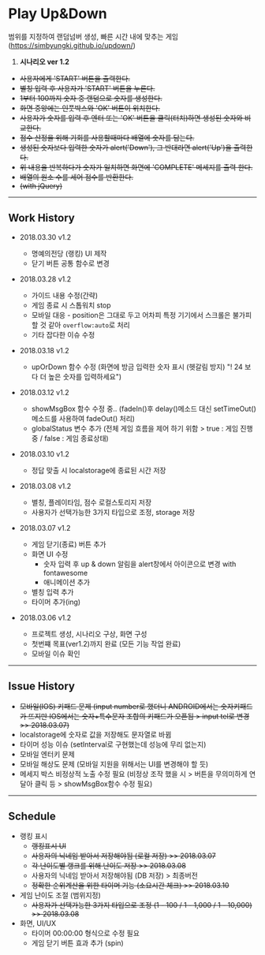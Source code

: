 # Play Up&Down
범위를 지정하여 랜덤넘버 생성, 빠른 시간 내에 맞추는 게임
(https://simbyungki.github.io/updown/)

1. **시나리오 ver 1.2**
  - ~~사용자에게 'START' 버튼을 출력한다.~~
  - ~~별칭 입력 후 사용자가 'START' 버튼을 누른다.~~
  - ~~1부터 100까지 숫자 중 랜덤으로 숫자를 생성한다.~~
  - ~~화면 중앙에는 인풋박스와 'OK' 버튼이 위치한다.~~
  - ~~사용자가 숫자를 입력 후 엔터 또는 'OK' 버튼을 클릭(터치)하면 생성된 숫자와 비교한다.~~
  - ~~점수 산정을 위해 기회를 사용할때마다 배열에 숫자를 담는다.~~
  - ~~생성된 숫자보다 입력한 숫자가 alert('Down'),
      그 반대라면 alert('Up')을 출력한다.~~
  - ~~위 내용을 반복하다가 숫자가 일치하면 화면에 'COMPLETE' 메세지를 출력 한다.~~
  - ~~배열의 원소 수를 세어 점수를 반환한다.~~
  - ~~(with jQuery)~~

---
## Work History
- 2018.03.30 v1.2
  - 명예의전당 (랭킹) UI 제작
  - 닫기 버튼 공통 함수로 변경

- 2018.03.28 v1.2
  - 가이드 내용 수정(간략)
  - 게임 종료 시 스톱워치 stop
  - 모바일 대응 - position은 그대로 두고 어차피 특정 기기에서 스크롤은 불가피 할 것 같아 <code>overflow:auto</code>로 처리
  - 기타 잡다한 이슈 수정

- 2018.03.18 v1.2
  - upOrDown 함수 수정 (화면에 방금 입력한 숫자 표시 (헷갈림 방지) "! 24 보다 더 높은 숫자를 입력하세요")

- 2018.03.12 v1.2
  - showMsgBox 함수 수정 중.. (fadeIn()후 delay()메소드 대신 setTimeOut()메소드를 사용하여 fadeOut() 처리)
  - globalStatus 변수 추가 (전체 게임 흐름을 제어 하기 위함 > true : 게임 진행중 / false : 게임 종료상태)

- 2018.03.10 v1.2
  - 정답 맞출 시 localstorage에 종료된 시간 저장

- 2018.03.08 v1.2
  - 별칭, 플레이타임, 점수 로컬스토리지 저장
  - 사용자가 선택가능한 3가지 타입으로 조정, storage 저장

- 2018.03.07 v1.2
  - 게임 닫기(종료) 버튼 추가
  - 화면 UI 수정
    - 숫자 입력 후 up & down 알림을 alert창에서 아이콘으로 변경 with fontawesome
    - 애니메이션 추가
  - 별칭 입력 추가
  - 타이머 추가(ing)

- 2018.03.06 v1.2
  - 프로젝트 생성, 시나리오 구상, 화면 구성
  - 첫번쨰 목표(ver1.2)까지 완료 (모든 기능 작업 완료)
  - 모바일 이슈 확인

---
## Issue History
- ~~모바일(IOS) 키패드 문제 (input number로 했더니 ANDROID에서는 숫자키패드가 뜨지만 IOS에서는 숫자+특수문자 조합의 키패드가 오픈됨 > input tel로 변경 >> 2018.03.07)~~
- localstorage에 숫자로 값을 저장해도 문자열로 바뀜
- 타이머 성능 이슈 (setInterval로 구현했는데 성능에 무리 없는지)
- 모바일 엔터키 문제
- 모바일 해상도 문제 (모바일 지원을 위해서는 UI를 변경해야 할 듯)
- 메세지 박스 비정상적 노출 수정 필요 (비정상 조작 했을 시 > 버튼을 무의미하게 연달아 클릭 등 > showMsgBox함수 수정 필요)

---
## Schedule
- 랭킹 표시
  - ~~랭킹표시 UI~~
  - ~~사용자의 닉네임 받아서 저장해야됨 (로컬 저장) >> 2018.03.07~~
  - ~~각 난이도별 랭크를 위해 난이도 저장 >> 2018.03.08~~
  - 사용자의 닉네임 받아서 저장해야됨 (DB 저장) > 최종버전
  - ~~정확한 순위계산을 위한 타이머 기능 (소요시간 체크) >> 2018.03.10~~
- 게임 난이도 조절 (범위지정)
  - ~~사용자가 선택가능한 3가지 타입으로 조정 (1 - 100 / 1 - 1,000 / 1 - 10,000) >> 2018.03.08~~
- 화면, UI/UX
  - 타이머 00:00:00 형식으로 수정 필요
  - 게임 닫기 버튼 효과 추가 (spin)

